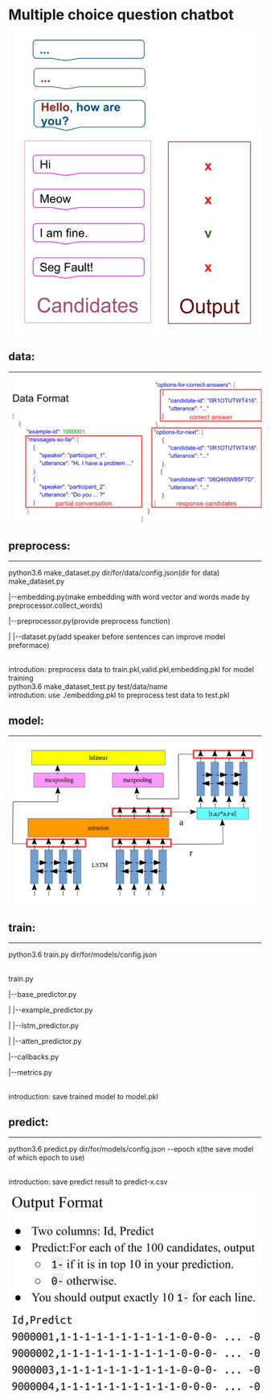 # Multiple choice question chatbot

![image](https://github.com/TaiChunYen/adl_hw1/blob/master/picture/lstm_chatbot.jpg)

## data:
_______
![image](https://github.com/TaiChunYen/adl_hw1/blob/master/picture/dataformat.jpg)

## preprocess:
____
python3.6 make_dataset.py dir/for/data/config.json(dir for data) 
<br/>
make_dataset.py 
<p align="left">|--embedding.py(make embedding with word vector and words made by preprocessor.collect_words)</p>
<p align="left">|--preprocessor.py(provide preprocess function)</p>
<p align="left">| |--dataset.py(add speaker before sentences can improve model preformace)</p>
<br/>
introdution:
preprocess data to train.pkl,valid.pkl,embedding.pkl for model training  
<br/>
python3.6 make_dataset_test.py test/data/name
<br/>
introdution:
use ./embedding.pkl to preprocess test data to test.pkl
  
## model:
____
![image](https://github.com/TaiChunYen/adl_hw1/blob/master/picture/model_struct.jpg)

## train:
___
python3.6 train.py dir/for/models/config.json  

<br/>
train.py
<p align="left">|--base_predictor.py</p>
<p align="left">| |--example_predictor.py</p>
<p align="left">| |--lstm_predictor.py</p>
<p align="left">| |--atten_predictor.py</p>
<p align="left">|--callbacks.py</p>
<p align="left">|--metrics.py</p>
<br/>
introduction:
save trained model to model.pkl
  
## predict:
__________________________
python3.6 predict.py dir/for/models/config.json --epoch x(the save model of which epoch to use)  

<br/>
introduction:
save predict result to predict-x.csv

![image](https://github.com/TaiChunYen/adl_hw1/blob/master/picture/outputformat.jpg)
